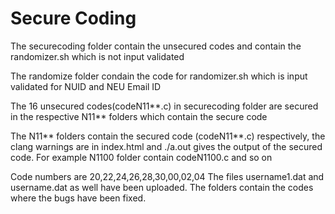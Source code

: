 # Secure Coding

The securecoding folder contain the unsecured codes and contain the randomizer.sh which is not input validated

The randomize folder condain the code for randomizer.sh which is input validated for NUID and NEU Email ID

The 16 unsecured codes(codeN11**.c) in securecoding folder are secured in the respective N11** folders which contain the secure code

The N11** folders contain the secured code (codeN11**.c) respectively, the clang warnings are in index.html and ./a.out gives the output of the secured code. For example N1100 folder contain codeN1100.c and so on


Code numbers are 20,22,24,26,28,30,00,02,04
The files username1.dat and username.dat as well have been uploaded.
The folders contain the codes where the bugs have been fixed.
